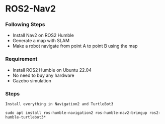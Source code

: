 # ROS2-Nav2

### Following Steps
- Install Nav2 on ROS2 Humble
- Generate a map with SLAM
- Make a robot navigate from point A to point B using the map

### Requirement
- Install ROS2 Humble on Ubuntu 22.04
- No need to buy any hardware
- Gazebo simulation

### Steps
`Install everything in Navigation2 and TurtleBot3`
```
sudo apt install ros-humble-navigation2 ros-humble-nav2-bringup ros2-humble-turtlebot3*
```
